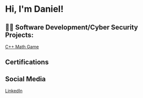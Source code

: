 <h1>Hi, I'm Daniel!

<h2>👨‍💻 Software Development/Cyber Security Projects:</h2>
<a href="https://replit.com/@DanielRodrig350/03-Math-Quiz-with-Feedback-Branching#main.cpp">C++ Math Game</a>

<h2> Certifications </h2>

<h2>Social Media</h2>
<a href="https://www.linkedin.com/in/daniel-rodriguez-b88a7b222/"target="_blank">LinkedIn </a>
